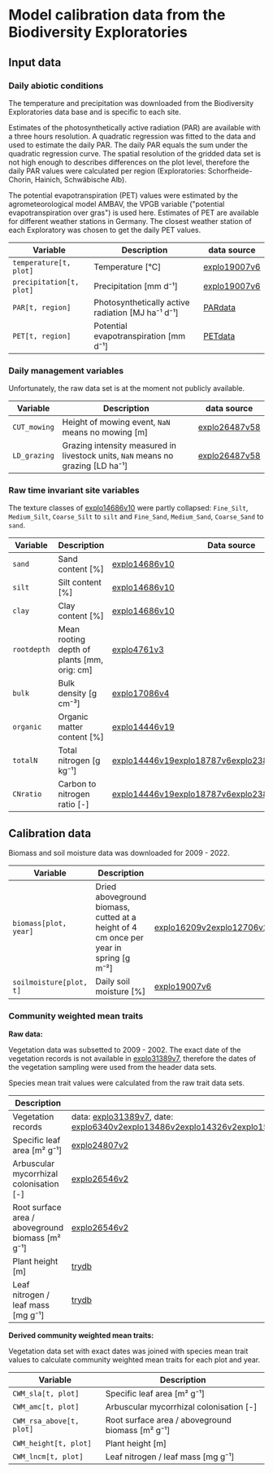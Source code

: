 # Model calibration data from the Biodiversity Exploratories

## Input data

### Daily abiotic conditions

The temperature and precipitation was downloaded from the Biodiversity Exploratories data base
and is specific to each site.

Estimates of the photosynthetically active radiation (PAR) are available with a three hours resolution.
A quadratic regression was fitted to the data and used to estimate the daily PAR. 
The daily PAR equals the sum under the quadratic regression curve. The spatial resolution
of the gridded data set is not high enough to describes differences on the plot level,
therefore the daily PAR values were calculated per region 
(Exploratories: Schorfheide-Chorin, Hainich, Schwäbische Alb).

The potential evapotranspiration (PET) values
were estimated by the agrometeorological model AMBAV, the VPGB variable 
("potential evapotranspiration over gras") is used here. Estimates of PET are 
available for different weather stations in Germany.
The closest weather station of each Exploratory was chosen to get the daily PET values. 

| Variable                 | Description                                       | data source           |
| ------------------------ | ------------------------------------------------- | --------------------- |
| `temperature[t, plot]`   | Temperature [°C]                                  | [explo19007v6](@cite) |
| `precipitation[t, plot]` | Precipitation [mm d⁻¹]                            | [explo19007v6](@cite) |
| `PAR[t, region]`         | Photosynthetically active radiation [MJ ha⁻¹ d⁻¹] | [PARdata](@cite)      |
| `PET[t, region]`         | Potential evapotranspiration [mm d⁻¹]             | [PETdata](@cite)      |

### Daily management variables

Unfortunately, the raw data set is at the moment not publicly available.

| Variable  | Description                                                                     | data source            |
| --------- | ------------------------------------------------------------------------------- | ---------------------- |
| `CUT_mowing`  | Height of mowing event, `NaN` means no mowing [m]                               | [explo26487v58](@cite) |
| `LD_grazing` | Grazing intensity measured in livestock units, `NaN` means no grazing [LD ha⁻¹] | [explo26487v58](@cite) |


### Raw time invariant site variables
The texture classes of [explo14686v10](@cite) were partly collapsed:
`Fine_Silt`, `Medium_Silt`, `Coarse_Silt` to `silt` and
`Fine_Sand`, `Medium_Sand`, `Coarse_Sand` to `sand`.

| Variable    | Description                                 | Data source            |
| ----------- | ------------------------------------------- | ---------------------- |
| `sand`      | Sand content [%]                            | [explo14686v10](@cite) |
| `silt`      | Silt content [%]                            | [explo14686v10](@cite) |
| `clay`      | Clay content [%]                            | [explo14686v10](@cite) |
| `rootdepth` | Mean rooting depth of plants [mm, orig: cm] | [explo4761v3](@cite)   |
| `bulk`      | Bulk density [g cm⁻³]                       | [explo17086v4](@cite)  |
| `organic`   | Organic matter content [%]                  | [explo14446v19](@cite) |
| `totalN`    | Total nitrogen [g kg⁻¹]                     | [explo14446v19](@cite)[explo18787v6](@cite)[explo23846v10](@cite)[explo31210v6](@cite) |
| `CNratio`   | Carbon to nitrogen ratio [-]                | [explo14446v19](@cite)[explo18787v6](@cite)[explo23846v10](@cite)[explo31210v6](@cite) |



## Calibration data

Biomass and soil moisture data was downloaded for 2009 - 2022.

| Variable                | Description                                                                           | Data source     |
| ----------------------- | ------------------------------------------------------------------------------------- | -------------- |
| `biomass[plot, year]`   | Dried aboveground biomass, cutted at a height of 4 cm once per year in spring [g m⁻²] | [explo16209v2](@cite)[explo12706v2](@cite)[explo14346v3](@cite)[explo15588v2](@cite)[explo16826v4](@cite)[explo19807v4](@cite)[explo19809v3](@cite)[explo21187v3](@cite)[explo23486v4](@cite)[explo24166v4](@cite)[explo26151v4](@cite)[explo27426v5](@cite)[explo31180v22](@cite)[explo31387v10](@cite) |
| `soilmoisture[plot, t]` | Daily soil moisture [%] | [explo19007v6](@cite) |


### Community weighted mean traits

**Raw data:**

Vegetation data was subsetted to 2009 - 2002. The exact date of the vegetation records is not available in [explo31389v7](@cite), therefore the dates of the vegetation sampling were used from the header data sets.

Species mean trait values were calculated from the raw trait data sets.

| Description                                      | Data source                                             |
| ------------------------------------------------ | ------------------------------------------------------- |
| Vegetation records                               | data: [explo31389v7](@cite), date: [explo6340v2](@cite)[explo13486v2](@cite)[explo14326v2](@cite)[explo15588v2](@cite)[explo16826v4](@cite)[explo19807v4](@cite)[explo19809v3](@cite)[explo21187v3](@cite)[explo23486v4](@cite)[explo24166v4](@cite)[explo26151v4](@cite)[explo27426v5](@cite)[explo31180v22](@cite)[explo31387v10](@cite) |
| Specific leaf area [m² g⁻¹]                      | [explo24807v2](@cite)                                   |
| Arbuscular mycorrhizal colonisation [-]          | [explo26546v2](@cite)                                   |
| Root surface area / aboveground biomass [m² g⁻¹] | [explo26546v2](@cite)                                   |
| Plant height [m]                                 | [trydb](@cite)                                          |
| Leaf nitrogen / leaf mass [mg g⁻¹]               | [trydb](@cite)                                          |


**Derived community weighted mean traits:**

Vegetation data set with exact dates was joined with species mean trait values to
calculate community weighted mean traits for each plot and year.

| Variable                  | Description                                      |
| ------------------------- | ------------------------------------------------ |
| `CWM_sla[t, plot]`        | Specific leaf area [m² g⁻¹]                      |
| `CWM_amc[t, plot]`        | Arbuscular mycorrhizal colonisation [-]          |
| `CWM_rsa_above[t, plot]` | Root surface area / aboveground biomass [m² g⁻¹] |
| `CWM_height[t, plot]`     | Plant height [m]                                 |
| `CWM_lncm[t, plot]`       | Leaf nitrogen / leaf mass [mg g⁻¹]               |

